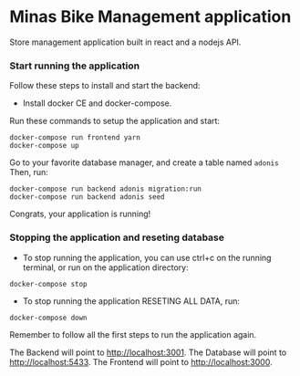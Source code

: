 # Minas Bike Management application

Store management application built in react and a nodejs API.

### Start running the application

Follow these steps to install and start the backend:
* Install docker CE and docker-compose.

Run these commands to setup the application and start:

```
docker-compose run frontend yarn
docker-compose up
```
Go to your favorite database manager, and create a table named ```adonis```
Then, run:
```
docker-compose run backend adonis migration:run
docker-compose run backend adonis seed
```

Congrats, your application is running!

### Stopping the application and reseting database

* To stop running the application, you can use ctrl+c on the running terminal, or run on the application directory:
```
docker-compose stop
```

* To stop running the application RESETING ALL DATA, run:
```
docker-compose down
```
Remember to follow all the first steps to run the application again.

The Backend will point to [http://localhost:3001](http://localhost:3001).
The Database will point to [http://localhost:5433](http://localhost:5433).
The Frontend will point to [http://localhost:3000](http://localhost:3000).